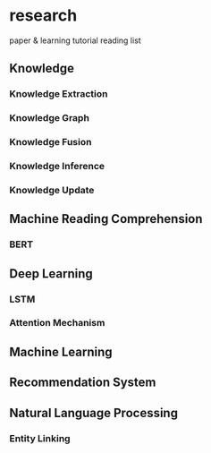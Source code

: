 # research
paper &amp; learning tutorial reading list

## Knowledge 
### Knowledge Extraction
### Knowledge Graph
### Knowledge Fusion
### Knowledge Inference
### Knowledge Update

## Machine Reading Comprehension
### BERT

## Deep Learning
### LSTM
### Attention Mechanism

## Machine Learning

## Recommendation System

## Natural Language Processing
### Entity Linking

